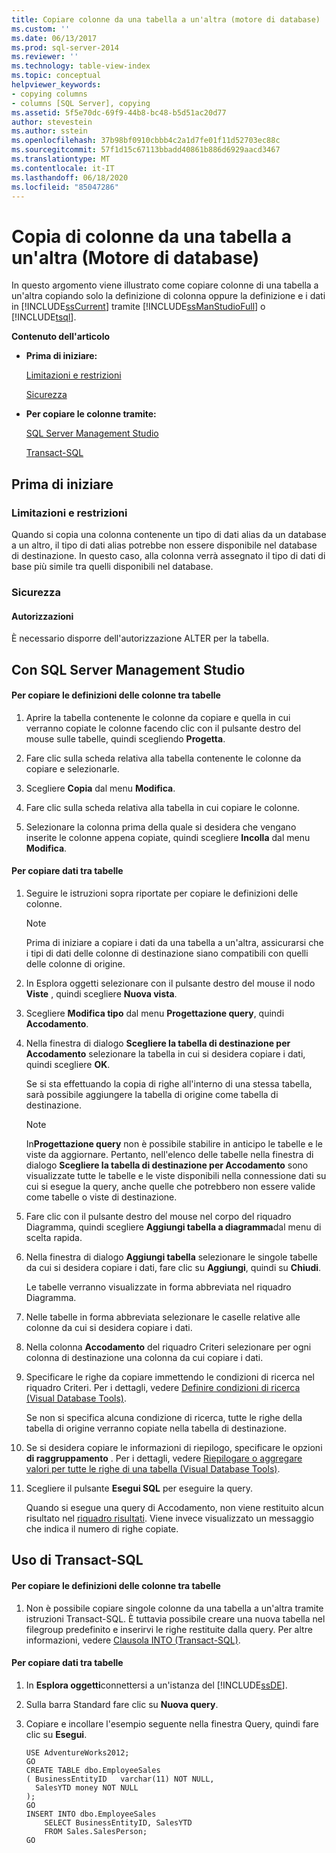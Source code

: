 ```yaml
---
title: Copiare colonne da una tabella a un'altra (motore di database) | Microsoft Docs
ms.custom: ''
ms.date: 06/13/2017
ms.prod: sql-server-2014
ms.reviewer: ''
ms.technology: table-view-index
ms.topic: conceptual
helpviewer_keywords:
- copying columns
- columns [SQL Server], copying
ms.assetid: 5f5e70dc-69f9-44b8-bc48-b5d51ac20d77
author: stevestein
ms.author: sstein
ms.openlocfilehash: 37b98bf0910cbbb4c2a1d7fe01f11d52703ec88c
ms.sourcegitcommit: 57f1d15c67113bbadd40861b886d6929aacd3467
ms.translationtype: MT
ms.contentlocale: it-IT
ms.lasthandoff: 06/18/2020
ms.locfileid: "85047286"
---
```

# <a name="copy-columns-from-one-table-to-another-database-engine"></a>Copia di colonne da una tabella a un'altra (Motore di database)
  In questo argomento viene illustrato come copiare colonne di una tabella a un'altra copiando solo la definizione di colonna oppure la definizione e i dati in [!INCLUDE[ssCurrent](../../includes/sscurrent-md.md)] tramite [!INCLUDE[ssManStudioFull](../../includes/ssmanstudiofull-md.md)] o [!INCLUDE[tsql](../../includes/tsql-md.md)].  
  
 **Contenuto dell'articolo**  
  
-   **Prima di iniziare:**  
  
     [Limitazioni e restrizioni](#Restrictions)  
  
     [Sicurezza](#Security)  
  
-   **Per copiare le colonne tramite:**  
  
     [SQL Server Management Studio](#SSMSProcedure)  
  
     [Transact-SQL](#TsqlProcedure)  
  
##  <a name="before-you-begin"></a><a name="BeforeYouBegin"></a> Prima di iniziare  
  
###  <a name="limitations-and-restrictions"></a><a name="Restrictions"></a> Limitazioni e restrizioni  
 Quando si copia una colonna contenente un tipo di dati alias da un database a un altro, il tipo di dati alias potrebbe non essere disponibile nel database di destinazione. In questo caso, alla colonna verrà assegnato il tipo di dati di base più simile tra quelli disponibili nel database.  
  
###  <a name="security"></a><a name="Security"></a> Sicurezza  
  
####  <a name="permissions"></a><a name="Permissions"></a> Autorizzazioni  
 È necessario disporre dell'autorizzazione ALTER per la tabella.  
  
##  <a name="using-sql-server-management-studio"></a><a name="SSMSProcedure"></a> Con SQL Server Management Studio  
  
#### <a name="to-copy-column-definitions-from-one-table-to-another"></a>Per copiare le definizioni delle colonne tra tabelle  
  
1.  Aprire la tabella contenente le colonne da copiare e quella in cui verranno copiate le colonne facendo clic con il pulsante destro del mouse sulle tabelle, quindi scegliendo **Progetta**.  
  
2.  Fare clic sulla scheda relativa alla tabella contenente le colonne da copiare e selezionarle.  
  
3.  Scegliere **Copia** dal menu **Modifica**.  
  
4.  Fare clic sulla scheda relativa alla tabella in cui copiare le colonne.  
  
5.  Selezionare la colonna prima della quale si desidera che vengano inserite le colonne appena copiate, quindi scegliere **Incolla** dal menu **Modifica**.  
  
#### <a name="to-copy-data-from-one-table-to-another"></a>Per copiare dati tra tabelle  
  
1.  Seguire le istruzioni sopra riportate per copiare le definizioni delle colonne.  
  
    > [!NOTE]  
    >  Prima di iniziare a copiare i dati da una tabella a un'altra, assicurarsi che i tipi di dati delle colonne di destinazione siano compatibili con quelli delle colonne di origine.  
  
2.  In Esplora oggetti selezionare con il pulsante destro del mouse il nodo **Viste** , quindi scegliere **Nuova vista**.  
  
3.  Scegliere **Modifica tipo** dal menu **Progettazione query**, quindi **Accodamento**.  
  
4.  Nella finestra di dialogo **Scegliere la tabella di destinazione per Accodamento** selezionare la tabella in cui si desidera copiare i dati, quindi scegliere **OK**.  
  
     Se si sta effettuando la copia di righe all'interno di una stessa tabella, sarà possibile aggiungere la tabella di origine come tabella di destinazione.  
  
    > [!NOTE]  
    >  In**Progettazione query** non è possibile stabilire in anticipo le tabelle e le viste da aggiornare. Pertanto, nell'elenco delle tabelle nella finestra di dialogo **Scegliere la tabella di destinazione per Accodamento** sono visualizzate tutte le tabelle e le viste disponibili nella connessione dati su cui si esegue la query, anche quelle che potrebbero non essere valide come tabelle o viste di destinazione.  
  
5.  Fare clic con il pulsante destro del mouse nel corpo del riquadro Diagramma, quindi scegliere **Aggiungi tabella a diagramma**dal menu di scelta rapida.  
  
6.  Nella finestra di dialogo **Aggiungi tabella** selezionare le singole tabelle da cui si desidera copiare i dati, fare clic su **Aggiungi**, quindi su **Chiudi**.  
  
     Le tabelle verranno visualizzate in forma abbreviata nel riquadro Diagramma.  
  
7.  Nelle tabelle in forma abbreviata selezionare le caselle relative alle colonne da cui si desidera copiare i dati.  
  
8.  Nella colonna **Accodamento** del riquadro Criteri selezionare per ogni colonna di destinazione una colonna da cui copiare i dati.  
  
9. Specificare le righe da copiare immettendo le condizioni di ricerca nel riquadro Criteri. Per i dettagli, vedere [Definire condizioni di ricerca &#40;Visual Database Tools&#41;](../../ssms/visual-db-tools/visual-database-tools.md).  
  
     Se non si specifica alcuna condizione di ricerca, tutte le righe della tabella di origine verranno copiate nella tabella di destinazione.  
  
10. Se si desidera copiare le informazioni di riepilogo, specificare le opzioni **di raggruppamento** . Per i dettagli, vedere [Riepilogare o aggregare valori per tutte le righe di una tabella &#40;Visual Database Tools&#41;](../../ssms/visual-db-tools/summarize-or-aggregate-values-for-all-rows-in-a-table-visual-database-tools.md).  
  
11. Scegliere il pulsante **Esegui SQL** per eseguire la query.  
  
     Quando si esegue una query di Accodamento, non viene restituito alcun risultato nel [riquadro risultati](../../ssms/visual-db-tools/results-pane-visual-database-tools.md). Viene invece visualizzato un messaggio che indica il numero di righe copiate.  
  
##  <a name="using-transact-sql"></a><a name="TsqlProcedure"></a> Uso di Transact-SQL  
  
#### <a name="to-copy-column-definitions-from-one-table-to-another"></a>Per copiare le definizioni delle colonne tra tabelle  
  
1.  Non è possibile copiare singole colonne da una tabella a un'altra tramite istruzioni Transact-SQL. È tuttavia possibile creare una nuova tabella nel filegroup predefinito e inserirvi le righe restituite dalla query. Per altre informazioni, vedere [Clausola INTO &#40;Transact-SQL&#41;](/sql/t-sql/queries/select-into-clause-transact-sql).  
  
#### <a name="to-copy-data-from-one-table-to-another"></a>Per copiare dati tra tabelle  
  
1.  In **Esplora oggetti**connettersi a un'istanza del [!INCLUDE[ssDE](../../includes/ssde-md.md)].  
  
2.  Sulla barra Standard fare clic su **Nuova query**.  
  
3.  Copiare e incollare l'esempio seguente nella finestra Query, quindi fare clic su **Esegui**.  
  
    ```  
    USE AdventureWorks2012;  
    GO  
    CREATE TABLE dbo.EmployeeSales  
    ( BusinessEntityID   varchar(11) NOT NULL,  
      SalesYTD money NOT NULL  
    );  
    GO  
    INSERT INTO dbo.EmployeeSales  
        SELECT BusinessEntityID, SalesYTD   
        FROM Sales.SalesPerson;  
    GO  
    ```  
  
  
